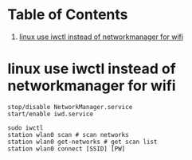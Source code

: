 
# Table of Contents

1.  [linux use iwctl instead of networkmanager for wifi](#orga48f626)


<a id="orga48f626"></a>

# linux use iwctl instead of networkmanager for wifi

    stop/disable NetworkManager.service
    start/enable iwd.service

    sudo iwctl
    station wlan0 scan # scan networks
    station wlan0 get-networks # get scan list
    station wlan0 connect [SSID] [PW]

